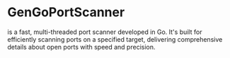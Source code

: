 # GenGoPortScanner
 is a fast, multi-threaded port scanner developed in Go. It's built for efficiently scanning ports on a specified target, delivering comprehensive details about open ports with speed and precision.
